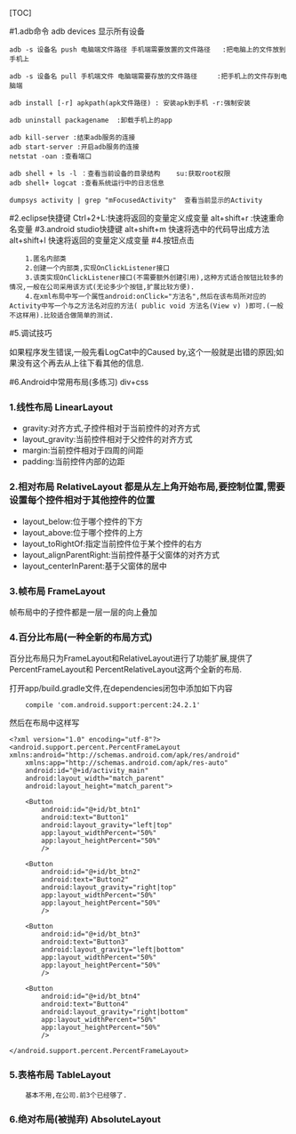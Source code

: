 
[TOC]

#1.adb命令
	adb devices 显示所有设备

	adb -s 设备名 push 电脑端文件路径 手机端需要放置的文件路径   :把电脑上的文件放到手机上

	adb -s 设备名 pull 手机端文件 电脑端需要存放的文件路径     :把手机上的文件存到电脑端

	adb install [-r] apkpath(apk文件路径) : 安装apk到手机 -r:强制安装

	adb uninstall packagename  :卸载手机上的app

	adb kill-server :结束adb服务的连接
	adb start-server :开启adb服务的连接
	netstat -oan :查看端口

	adb shell + ls -l ：查看当前设备的目录结构    su:获取root权限
	adb shell+ logcat :查看系统运行中的日志信息
	
	dumpsys activity | grep "mFocusedActivity"  查看当前显示的Activity
	
#2.eclipse快捷键 
	Ctrl+2+L:快速将返回的变量定义成变量
	alt+shift+r :快速重命名变量
#3.android studio快捷键
	alt+shift+m 快速将选中的代码导出成方法
	alt+shift+l 快速将返回的变量定义成变量
#4.按钮点击

		1.匿名内部类
		2.创建一个内部类,实现OnClickListener接口
		3.该类实现OnClickListener接口(不需要额外创建引用),这种方式适合按钮比较多的情况,一般在公司采用该方式(无论多少个按钮,扩展比较方便).
		4.在xml布局中写一个属性android:onClick="方法名",然后在该布局所对应的Activity中写一个与之方法名对应的方法( public void 方法名(View v) )即可.(一般不这样用).比较适合做简单的测试.
	
#5.调试技巧

如果程序发生错误,一般先看LogCat中的Caused by,这个一般就是出错的原因;如果没有这个再去从上往下看其他的信息.

#6.Android中常用布局(多练习) div+css
		
### 1.线性布局	LinearLayout

- gravity:对齐方式,子控件相对于当前控件的对齐方式
- layout_gravity:当前控件相对于父控件的对齐方式
- margin:当前控件相对于四周的间距
- padding:当前控件内部的边距

### 2.相对布局	RelativeLayout 都是从左上角开始布局,要控制位置,需要设置每个控件相对于其他控件的位置

- layout_below:位于哪个控件的下方
- layout_above:位于哪个控件的上方
- layout_toRightOf:指定当前控件位于某个控件的右方
- layout_alignParentRight:当前控件基于父窗体的对齐方式
- layout_centerInParent:基于父窗体的居中

### 3.帧布局	FrameLayout

帧布局中的子控件都是一层一层的向上叠加
	
### 4.百分比布局(一种全新的布局方式)

百分比布局只为FrameLayout和RelativeLayout进行了功能扩展,提供了PercentFrameLayout和
PercentRelativeLayout这两个全新的布局.

打开app/build.gradle文件,在dependencies闭包中添加如下内容

		compile 'com.android.support:percent:24.2.1'

然后在布局中这样写
		
	<?xml version="1.0" encoding="utf-8"?>
	<android.support.percent.PercentFrameLayout xmlns:android="http://schemas.android.com/apk/res/android"
	    xmlns:app="http://schemas.android.com/apk/res-auto"
	    android:id="@+id/activity_main"
	    android:layout_width="match_parent"
	    android:layout_height="match_parent">
	
	    <Button
	        android:id="@+id/bt_btn1"
	        android:text="Button1"
	        android:layout_gravity="left|top"
	        app:layout_widthPercent="50%"
	        app:layout_heightPercent="50%"
	        />
	
	    <Button
	        android:id="@+id/bt_btn2"
	        android:text="Button2"
	        android:layout_gravity="right|top"
	        app:layout_widthPercent="50%"
	        app:layout_heightPercent="50%"
	        />
	
	    <Button
	        android:id="@+id/bt_btn3"
	        android:text="Button3"
	        android:layout_gravity="left|bottom"
	        app:layout_widthPercent="50%"
	        app:layout_heightPercent="50%"
	        />
	
	    <Button
	        android:id="@+id/bt_btn4"
	        android:text="Button4"
	        android:layout_gravity="right|bottom"
	        app:layout_widthPercent="50%"
	        app:layout_heightPercent="50%"
	        />
	
	</android.support.percent.PercentFrameLayout>


### 5.表格布局	TableLayout
		基本不用,在公司.前3个已经够了.

### 6.绝对布局(被抛弃) AbsoluteLayout
